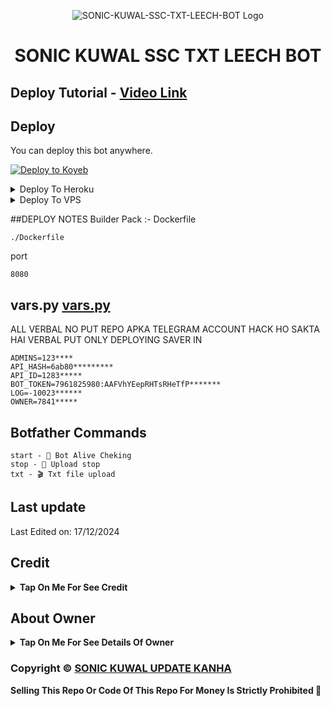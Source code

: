 <p align="center">
  <img src="https://blogger.googleusercontent.com/img/a/AVvXsEg2r8A6Rh0ghE-3VPiVucLHtcxij0eCakxCCR_uaYkjU0is0jB7lNgT4ynOJ3Pf_GF8Sz2gZ26c0--wptrA7dGi_0rJtZFtFkIRy_vgG" alt="SONIC-KUWAL-SSC-TXT-LEECH-BOT Logo">
</p>
<h1 align="center">
  SONIC KUWAL SSC TXT LEECH BOT
</h1>

## Deploy Tutorial - [Video Link](https://youtu.be/l1u3C_F79QE)

## Deploy
You can deploy this bot anywhere.


<a target="_blank" href="https://app.koyeb.com/deploy?type=git&repository=github.com/Soninkuwal/text-leech-kanha&branch=master&name=text-leech-kanha"><img alt="Deploy to Koyeb" src="https://binbashbanana.github.io/deploy-buttons/buttons/remade/koyeb.svg"></a>


<details><summary>Deploy To Heroku</summary>
<p>
<br>
<a href="https://heroku.com/deploy?template=https://github.com/Soninkuwal/text-leech-kanha01">
  <img src="https://www.herokucdn.com/deploy/button.svg" alt="Deploy">
</a>
</p>
</details>

<details><summary>Deploy To VPS</summary>
<p>
<pre>
git clone https://github.com/LazyDeveloperr/LazyPrincess
# Install Packages
pip3 install -U -r requirements.txt
Edit info.py with variables as given below then run bot
python3 bot.py
</pre>
</p>
</details>


##DEPLOY NOTES 
Builder Pack :- 
Dockerfile
```
./Dockerfile
```

port
```
8080
```

## vars.py [vars.py](https://github.com/Soninkuwal/VJ-Txt-Leech-Bot1/blob/main/modules/vars.py)

ALL VERBAL NO PUT REPO APKA TELEGRAM ACCOUNT HACK HO SAKTA HAI 
VERBAL PUT ONLY DEPLOYING SAVER IN 

```
ADMINS=123****
API_HASH=6ab80*********
API_ID=1283*****
BOT_TOKEN=7961825980:AAFVhYEepRHTsRHeTfP*******
LOG=-10023******
OWNER=7841*****

```

## Botfather Commands
```
start - 🦋 Bot Alive Cheking
stop - 🛑 Upload stop
txt - 🎬 Txt file upload
```


## Last update 

Last Edited on: 17/12/2024


## Credit

<b><details><summary>Tap On Me For See Credit</summary>

💝 Credit Goes To [SONIC KUWAL UPDATE KANHA](https://t.me/SONICKUWALUPDATEKANHA) So Don't Forgot To Give Credit

💖 And Thank You So Much To All Who Help In This Journey 💕

Copyright ©️ [SONIC KUWAL SSC](https://telegram.me@SONICKUWALSSCBOT)

</b>
</details>

## About Owner 

<b><details><summary>Tap On Me For See Details Of Owner</summary>

- WEBSITE LINK: [SONIC KUWAL SSC](https://sonickuwalssc.blogspot.com/)
- Telegram Channel : [SONIC KUWAL UPDATE KANHA](https://t.me/SONICKUWALUPDATEKANHA)
- Contact Link : [SONIC KUWAL SSC](https://t.me/SONICKUWALSSCBOT)
- CONTENT ME Link : [CONTENT ME](https://t.me/SONICKUWALSSCBOT)

</b>
</details>


### Copyright ©️ [SONIC KUWAL UPDATE KANHA](https://t.me/SONICKUWALUPDATEKANHA)

<b>Selling This Repo Or Code Of This Repo For Money Is Strictly Prohibited 🚫</b>

